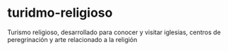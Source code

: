 # turidmo-religioso
Turismo religioso, desarrollado para conocer y visitar iglesias, centros de peregrinación y arte relacionado a la religión  
